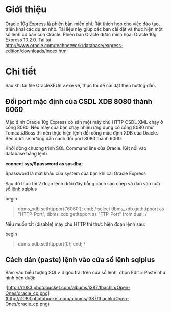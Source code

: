 # Giới thiệu #

Oracle 10g Express là phiên bản miễn phí. Rất thích hợp cho việc đào tạo, triển khai các dự án nhỏ.
Tài liệu này giúp các bạn cài đặt và thực hiện một số lệnh cơ bản của Oracle.
Phiên bản Oracle được minh họa: Oracle 10g Express 10.2.0. Tải tại http://www.oracle.com/technetwork/database/express-edition/downloads/index.html

# Chi tiết #

Sau khi tải file OracleXEUniv.exe về, thực thi để cài đặt theo hướng dẫn.

## Đổi port mặc định của CSDL XDB 8080 thành 6060 ##
Mặc định Oracle 10g Express có sẵn một máy chủ HTTP CSDL XML chạy ở cổng 8080.
Nếu máy của bạn chạy nhiều ứng dụng có cổng 8080 như Tomcat/JBoss thì nên thực hiện lệnh đổi cổng mặc định XDB của Oracle. Bên dưới sẽ hướng dẫn cách đổi port 8080 thành 6060.

Khởi động chương trình SQL Command line của Oracle. Kết nối vào database bằng lệnh

**connect sys/$password as sysdba;**

$password là mật khẩu của system của bạn khi cài Oracle Express

Sau đó thực thi 2 đoạn lệnh dưới đây bằng cách sao chép và dán vào cửa sổ lệnh sqlplus

begin
> dbms\_xdb.sethttpport('6060');
end;
/
select dbms\_xdb.gethttpport as "HTTP-Port", dbms\_xdb.getftpport as "FTP-Port" from dual;
/

Nếu muốn tắt (disable) máy chủ HTTP thì thực hiện đoạn lệnh sau:

begin
> dbms\_xdb.sethttpport(0);
end;
/

## Cách dán (paste) lệnh vào cửa sổ lệnh sqlplus ##
Bấm vào biểu tượng SQL> ở góc trái trên cửa sổ lệnh, chọn Edit > Paste như hình bên dưới:

![http://i1083.photobucket.com/albums/j387/thachln/Open-Ones/oracle_cp.png](http://i1083.photobucket.com/albums/j387/thachln/Open-Ones/oracle_cp.png)